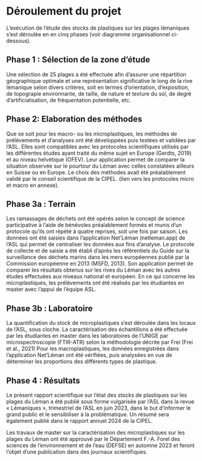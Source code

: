 # Déroulement du projet

L’exécution de l’étude des stocks de plastiques sur les plages lémaniques s’est déroulée en en cinq phases (voir diagramme organisationnel ci-dessous).

## Phase 1 : Sélection de la zone d’étude

Une sélection de 25 plages a été effectuée afin d’assurer une répartition géographique optimale et une représentation significative le long de la rive lémanique selon divers critères, soit en termes d’orientation, d’exposition, de topograpie environnante, de taille, de nature et texture du sol, de degré d’artificialisation, de fréquentation potentielle, etc.

##  Phase 2: Elaboration des méthodes

Que se soit pour les macro- ou les microplastiques, les méthodes de prélèvements et d’analyses ont été développées puis testées et validées par l’ASL. Elles sont compatibles avec les protocoles scientifiques utilisés par les différentes études ayant traité du même sujet en Europe (Gerdts, 2019) et au niveau helvétique (OFEV). Leur application permet de comparer la situation observée sur le pourtour du Léman avec celles constatées ailleurs en Suisse ou en Europe. Le choix des méthodes avait été préalablement validé par le conseil scientifique de la CIPEL. (lien vers les protocoles micro et macro en annexe).

## Phase 3a : Terrain

Les ramassages de déchets ont été opérés selon le concept de science participative à l’aide de bénévoles préalablement formés et munis d’un protocole qu’ils ont répété à quatre reprises, soit une fois par saison. Les données ont été saisies dans l’application Net’Léman (netleman.app) de l’ASL qui permet de centraliser les données aux fins d’analyse. Le protocole de collecte et de saisie a été établi d’après les référentiels du Guide sur la surveillance des déchets marins dans les mers européennes publié par la Commission européenne en 2013 (MSFD, 2013). Son application permet de comparer les résultats obtenus sur les rives du Léman avec les autres études effectuées aux niveaux national et européen. En ce qui concerne les microplastiques, les prélèvements ont été réalisés par les étudiantes en master avec l’appui de l’équipe ASL.

## Phase 3b : Laboratoire

La quantification du stock de microplastiques s’est déroulée dans les locaux de l’ASL, sous cloche. La caractérisation des échantillons a été effectuée par les étudiantes en master dans les laboratoires de l’UNIGE par microspectroscopie (FTIR-ATR) selon la méthodologie décrite par Frei (Frei et al., 2021) 
Pour les macroplastiques, les données enregistrées dans l’application Net’Léman ont été vérifiées, puis analysées en vue de déterminer les proportions des différents types de plastique.

## Phase 4 : Résultats

Le présent rapport scientifique sur l’état des stocks de plastiques sur les plages du Léman a été publié sous forme vulgarisée par l’ASL dans la revue « Lémaniques », trimestriel de l’ASL en juin 2023, dans le but d’informer le grand public et le sensibiliser à la problématique. Un résumé sera également publié dans le rapport annuel 2024 de la CIPEL.

Les travaux de master sur la caractérisation des microplastiques sur les plages du Léman ont été approuvé par le Département F.-A. Forel des sciences de l’environnement et de l’eau (DEFSE) en automne 2023 et feront l’objet d’une publication dans des journaux scientifiques.